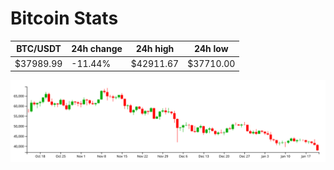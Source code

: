 # Bitcoin Stats

BTC/USDT|24h change|24h high|24h low|
|---|---|---|---|
|$37989.99|-11.44%|$42911.67|$37710.00|

<img src="./chart.svg">
